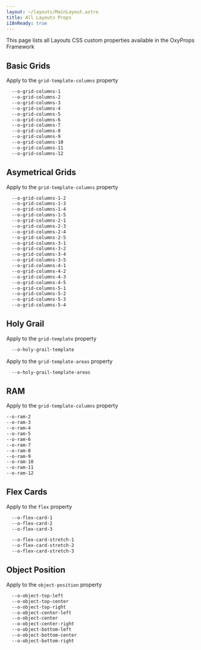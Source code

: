 ```yaml
---
layout: ~/layouts/MainLayout.astro
title: All Layouts Props
i18nReady: true
---
```


This page lists all Layouts CSS custom properties available in the OxyProps Framework

## Basic Grids

Apply to the `grid-template-columns` property

```css
  --o-grid-columns-1
  --o-grid-columns-2
  --o-grid-columns-3
  --o-grid-columns-4
  --o-grid-columns-5
  --o-grid-columns-6
  --o-grid-columns-7
  --o-grid-columns-8
  --o-grid-columns-9
  --o-grid-columns-10
  --o-grid-columns-11
  --o-grid-columns-12
```

## Asymetrical Grids

Apply to the `grid-template-columns` property

```css
  --o-grid-columns-1-2
  --o-grid-columns-1-3
  --o-grid-columns-1-4
  --o-grid-columns-1-5
  --o-grid-columns-2-1
  --o-grid-columns-2-3
  --o-grid-columns-2-4
  --o-grid-columns-2-5
  --o-grid-columns-3-1
  --o-grid-columns-3-2
  --o-grid-columns-3-4
  --o-grid-columns-3-5
  --o-grid-columns-4-1
  --o-grid-columns-4-2
  --o-grid-columns-4-3
  --o-grid-columns-4-5
  --o-grid-columns-5-1
  --o-grid-columns-5-2
  --o-grid-columns-5-3
  --o-grid-columns-5-4
```

## Holy Grail

Apply to the `grid-template` property
```css
  --o-holy-grail-template
```

Apply to the `grid-template-areas` property

```css
  --o-holy-grail-template-areas
```

## RAM

Apply to the `grid-template-columns` property

```css
--o-ram-2
--o-ram-3
--o-ram-4
--o-ram-5
--o-ram-6
--o-ram-7
--o-ram-8
--o-ram-9
--o-ram-10
--o-ram-11
--o-ram-12
```

## Flex Cards

Apply to the `flex` property

```css
  --o-flex-card-1
  --o-flex-card-2
  --o-flex-card-3

  --o-flex-card-stretch-1
  --o-flex-card-stretch-2
  --o-flex-card-stretch-3
```

## Object Position

Apply to the `object-position` property

```css
  --o-object-top-left
  --o-object-top-center
  --o-object-top-right
  --o-object-center-left
  --o-object-center
  --o-object-center-right
  --o-object-bottom-left
  --o-object-bottom-center
  --o-object-bottom-right
```